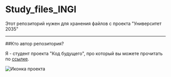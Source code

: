 # Study_files_INGI
Этот репозиторий нужен для хранения файлов с проекта "Университет 2035"

---

##Кто автор репозитория?

Я - студент проекта "Код будущего", про который вы можете прочитать по [ссылке](https://inginirium.ru/u2035/).

![Иконка проекта](https://inginirium.ru/img/inginirium.png)

